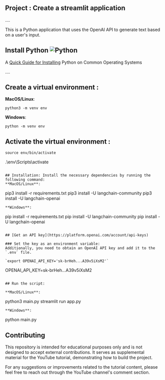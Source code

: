 ## Project : Create a streamlit application
....
>  
This is a Python application that uses the OpenAI API to generate text based on a user's input.

## **Install Python** ![Python](img/python_65.png)

A [Quick Guide for Installing](https://github.com/PackeTsar/Install-Python/blob/master/README.md#install-python-) Python on Common Operating Systems

....

## Create a virtual environment :

**MacOS/Linux**:
```
python3 -m venv env
```
**Windows**:
```
python -m venv env
```

## Activate the virtual environment :
```
source env/bin/activate
```
.\env\Scripts\activate
```

## Installation: Install the necessary dependencies by running the following command:
**MacOS/Linux**:
```
pip3 install -r requirements.txt
pip3 install -U langchain-community
pip3 install -U langchain-openai
```
**Windows**:
```
pip install -r requirements.txt
pip install -U langchain-community
pip install -U langchain-openai
```

## [Get an API key](https://platform.openai.com/account/api-keys)

### Set the key as an environment variable:
Additionally, you need to obtain an OpenAI API key and add it to the `.env` file.

`export OPENAI_API_KEY='sk-brHeh...A39v5iXsM2'`

```
OPENAI_API_KEY=sk-brHeh...A39v5iXsM2
```

## Run the script:

**MacOS/Linux**:
```
python3 main.py
streamlit run app.py
```
**Windows**:
```
python main.py

## Contributing
This repository is intended for educational purposes only and is not designed to accept external contributions. It serves as supplemental material for the YouTube tutorial, demonstrating how to build the project.

For any suggestions or improvements related to the tutorial content, please feel free to reach out through the YouTube channel's comment section.

